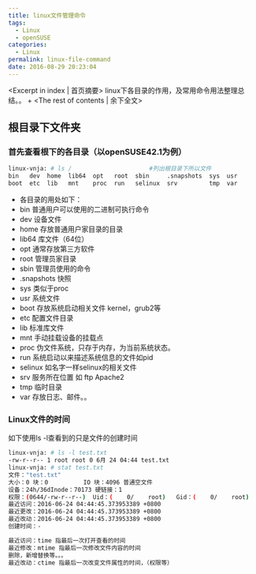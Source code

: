 ```yaml
---
title: linux文件管理命令
tags:
  - Linux
  - openSUSE
categories:
  - Linux
permalink: linux-file-command
date: 2016-08-29 20:23:04
---
```

<Excerpt in index | 首页摘要> 
linux下各目录的作用，及常用命令用法整理总结。。
+<!-- more -->
<The rest of contents | 余下全文>
## 根目录下文件夹
### 首先查看根下的各目录（以openSUSE42.1为例）
``` bash 
linux-vnja: # ls /                      #列出根目录下所以文件
bin   dev  home  lib64  opt   root  sbin     .snapshots  sys  usr
boot  etc  lib   mnt    proc  run   selinux  srv         tmp  var
```
- 各目录的用处如下：
- bin 普通用户可以使用的二进制可执行命令
- dev 设备文件
- home 存放普通用户家目录的目录
- lib64 库文件（64位）
- opt 通常存放第三方软件
- root 管理员家目录
- sbin 管理员使用的命令
- .snapshots 快照
- sys 类似于proc
- usr 系统文件
- boot 存放系统启动相关文件 kernel，grub2等
- etc 配置文件目录
- lib 标准库文件
- mnt 手动挂载设备的挂载点
- proc 伪文件系统，只存于内存，为当前系统状态。
- run 系统启动以来描述系统信息的文件如pid
- selinux 如名字一样selinux的相关文件
- srv 服务所在位置 如 ftp  Apache2
- tmp 临时目录
- var 存放日志、邮件。。
### Linux文件的时间
如下使用ls -l查看到的只是文件的创建时间
``` bash
linux-vnja: # ls -l test.txt
-rw-r--r-- 1 root root 0 6月 24 04:44 test.txt
linux-vnja: # stat test.txt
文件："test.txt"
大小：0 块：0          IO 块：4096 普通空文件
设备：24h/36dInode：70173 硬链接：1
权限：(0644/-rw-r--r--)  Uid：(    0/    root)   Gid：(    0/    root)
最近访问：2016-06-24 04:44:45.373953389 +0800
最近更改：2016-06-24 04:44:45.373953389 +0800
最近改动：2016-06-24 04:44:45.373953389 +0800
创建时间：-

最近访问：time 指最后一次打开查看的时间
最近修改：mtime 指最后一次修改文件内容的时间
删除，新增替换等。。。
最近改动：ctime 指最后一次改变文件属性的时间，（权限等）
```